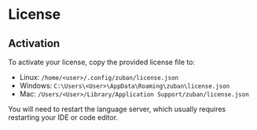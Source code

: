 # License



## Activation

To activate your license, copy the provided license file to:

- Linux: `/home/<user>/.config/zuban/license.json`
- Windows: `C:\Users\<User>\AppData\Roaming\zuban\license.json`
- Mac: `/Users/<User>/Library/Application Support/zuban/license.json`

You will need to restart the language server, which usually requires restarting
your IDE or code editor.
